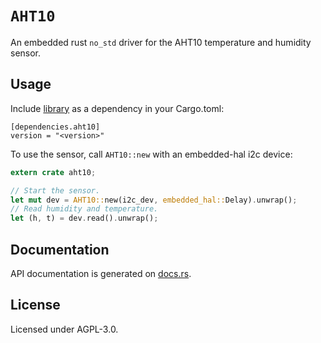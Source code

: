 # `AHT10`

An embedded rust `no_std` driver for the AHT10 temperature and humidity sensor.

## Usage

Include [library](https://crates.io/crates/aht10) as a dependency in your Cargo.toml:

```
[dependencies.aht10]
version = "<version>"
```

To use the sensor, call `AHT10::new` with an embedded-hal i2c device:
```rust
extern crate aht10;

// Start the sensor.
let mut dev = AHT10::new(i2c_dev, embedded_hal::Delay).unwrap();
// Read humidity and temperature.
let (h, t) = dev.read().unwrap();
```

## Documentation

API documentation is generated on [docs.rs](https://docs.rs/aht10).

## License

Licensed under AGPL-3.0.

